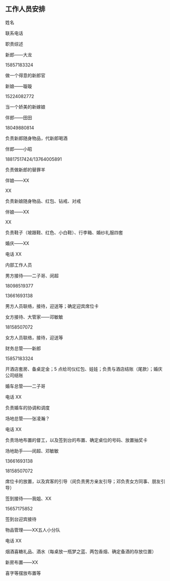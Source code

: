 ## 工作人员安排

姓名

联系电话

职责综述

新郎——大龙

15857183324

做一个得意的新郎官

新娘——璇璇

15224082772

当一个娇美的新嫁娘

伴郎——田田

18049880814

负责新郎随身物品，代新郎喝酒

伴郎——小昭

18817517424/13764005891

负责做新郎的替罪羊

伴娘——XX

XX

负责新娘随身物品、红包、钻戒、对戒

伴娘——XX

XX

负责鞋子（坡跟鞋、红色、小白鞋）、行李箱、婚纱礼服四套

婚庆——XX

电话 XX

内部工作人员

男方接待——二子哥、闵超

18098519377

13661693138

男方人员联络，接待，迎送等；确定迎宾席位卡

女方接待、大管家——邓敏敏

18158507072

女方人员联络，接待，迎送等

财务总管——新郎

15857183324

开酒店套房、备桌定金；5 点给司仪红包、娃娃；负责与酒店结账（尾款）；婚庆公司结账

婚车总管——二子哥

电话 XX

负责婚车的协调和调度

场地总管——张凌瀚？

电话 XX

负责场地布置的督工，以及签到台的布置、确定桌位的号码、放置抽奖卡

场地助手——闵超、邓敏敏

13661693138

18158507072

席位卡的放置，以及宾客的引导（闵负责男方亲友引导；邓负责女方同事、朋友引导）

签到接待——我姐、XX

15657175852

签到台迎宾接待

物品管理——XX五人小分队

电话 XX

烟酒喜糖礼品、酒水（每桌放一瓶梦之蓝、两包香烟、确定备酒的存放位置）

新房布置——XX

喜字等摆放布置等

